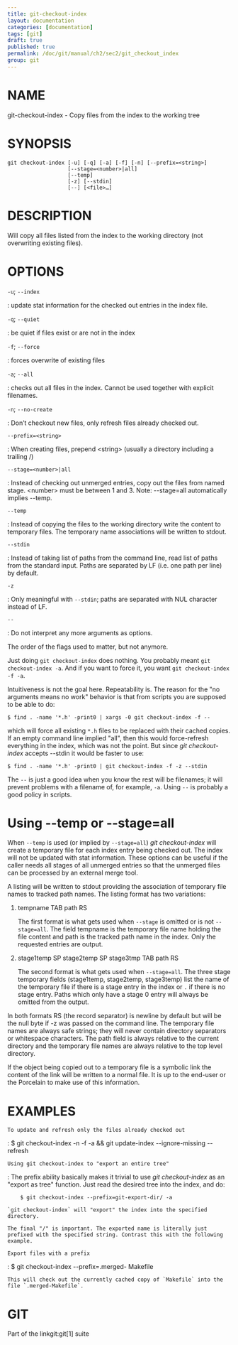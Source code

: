 ```yaml
---
title: git-checkout-index
layout: documentation
categories: [documentation]
tags: [git]
draft: true
published: true
permalink: /doc/git/manual/ch2/sec2/git_checkout_index
group: git
---
```


NAME
====

git-checkout-index - Copy files from the index to the working tree

SYNOPSIS
========

    git checkout-index [-u] [-q] [-a] [-f] [-n] [--prefix=<string>]
                       [--stage=<number>|all]
                       [--temp]
                       [-z] [--stdin]
                       [--] [<file>…]

DESCRIPTION
===========

Will copy all files listed from the index to the working directory (not overwriting existing files).

OPTIONS
=======

`-u`; `--index`

:   update stat information for the checked out entries in the index file.

`-q`; `--quiet`

:   be quiet if files exist or are not in the index

`-f`; `--force`

:   forces overwrite of existing files

`-a`; `--all`

:   checks out all files in the index. Cannot be used together with explicit filenames.

`-n`; `--no-create`

:   Don’t checkout new files, only refresh files already checked out.

`--prefix=<string>`

:   When creating files, prepend &lt;string&gt; (usually a directory including a trailing /)

`--stage=<number>|all`

:   Instead of checking out unmerged entries, copy out the files from named stage. &lt;number&gt; must be between 1 and 3. Note: --stage=all automatically implies --temp.

`--temp`

:   Instead of copying the files to the working directory write the content to temporary files. The temporary name associations will be written to stdout.

`--stdin`

:   Instead of taking list of paths from the command line, read list of paths from the standard input. Paths are separated by LF (i.e. one path per line) by default.

`-z`

:   Only meaningful with `--stdin`; paths are separated with NUL character instead of LF.

`--`

:   Do not interpret any more arguments as options.

The order of the flags used to matter, but not anymore.

Just doing `git checkout-index` does nothing. You probably meant `git checkout-index -a`. And if you want to force it, you want `git checkout-index -f -a`.

Intuitiveness is not the goal here. Repeatability is. The reason for the "no arguments means no work" behavior is that from scripts you are supposed to be able to do:

    $ find . -name '*.h' -print0 | xargs -0 git checkout-index -f --

which will force all existing `*.h` files to be replaced with their cached copies. If an empty command line implied "all", then this would force-refresh everything in the index, which was not the point. But since *git checkout-index* accepts --stdin it would be faster to use:

    $ find . -name '*.h' -print0 | git checkout-index -f -z --stdin

The `--` is just a good idea when you know the rest will be filenames; it will prevent problems with a filename of, for example, `-a`. Using `--` is probably a good policy in scripts.

Using --temp or --stage=all
===========================

When `--temp` is used (or implied by `--stage=all`) *git checkout-index* will create a temporary file for each index entry being checked out. The index will not be updated with stat information. These options can be useful if the caller needs all stages of all unmerged entries so that the unmerged files can be processed by an external merge tool.

A listing will be written to stdout providing the association of temporary file names to tracked path names. The listing format has two variations:

1.  tempname TAB path RS

    The first format is what gets used when `--stage` is omitted or is not `--stage=all`. The field tempname is the temporary file name holding the file content and path is the tracked path name in the index. Only the requested entries are output.

2.  stage1temp SP stage2temp SP stage3tmp TAB path RS

    The second format is what gets used when `--stage=all`. The three stage temporary fields (stage1temp, stage2temp, stage3temp) list the name of the temporary file if there is a stage entry in the index or `.` if there is no stage entry. Paths which only have a stage 0 entry will always be omitted from the output.

In both formats RS (the record separator) is newline by default but will be the null byte if -z was passed on the command line. The temporary file names are always safe strings; they will never contain directory separators or whitespace characters. The path field is always relative to the current directory and the temporary file names are always relative to the top level directory.

If the object being copied out to a temporary file is a symbolic link the content of the link will be written to a normal file. It is up to the end-user or the Porcelain to make use of this information.

EXAMPLES
========

`To update and refresh only the files already checked out`

:   $ git checkout-index -n -f -a && git update-index --ignore-missing --refresh

`Using git checkout-index to "export an entire tree"`

:   The prefix ability basically makes it trivial to use *git checkout-index* as an "export as tree" function. Just read the desired tree into the index, and do:

        $ git checkout-index --prefix=git-export-dir/ -a

    `git checkout-index` will "export" the index into the specified directory.

    The final "/" is important. The exported name is literally just prefixed with the specified string. Contrast this with the following example.

`Export files with a prefix`

:   $ git checkout-index --prefix=.merged- Makefile

    This will check out the currently cached copy of `Makefile` into the file `.merged-Makefile`.

GIT
===

Part of the linkgit:git\[1\] suite
